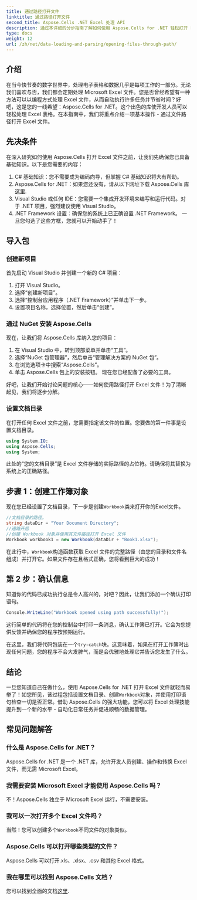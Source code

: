 ```yaml
---
title: 通过路径打开文件
linktitle: 通过路径打开文件
second_title: Aspose.Cells .NET Excel 处理 API
description: 通过本详细的分步指南了解如何使用 Aspose.Cells for .NET 轻松打开 Excel 文件。
type: docs
weight: 12
url: /zh/net/data-loading-and-parsing/opening-files-through-path/
---
```

## 介绍
在当今快节奏的数字世界中，处理电子表格和数据几乎是每项工作的一部分。无论我们喜欢与否，我们都会定期处理 Microsoft Excel 文件。您是否曾经希望有一种方法可以以编程方式处理 Excel 文件，从而自动执行许多任务并节省时间？好吧，这是您的一线希望：Aspose.Cells for .NET。这个出色的库使开发人员可以轻松处理 Excel 表格。在本指南中，我们将重点介绍一项基本操作 - 通过文件路径打开 Excel 文件。
## 先决条件
 
在深入研究如何使用 Aspose.Cells 打开 Excel 文件之前，让我们先确保您已具备基础知识。以下是您需要的内容：
1. C# 基础知识：您不需要成为编码向导，但掌握 C# 基础知识将大有帮助。
2.  Aspose.Cells for .NET：如果您还没有，请从以下网址下载 Aspose.Cells 库[这里](https://releases.aspose.com/cells/net/).
3. Visual Studio 或任何 IDE：您需要一个集成开发环境来编写和运行代码。对于 .NET 项目，强烈建议使用 Visual Studio。
4. .NET Framework 设置：确保您的系统上已正确设置 .NET Framework。
一旦您勾选了这些方框，您就可以开始动手了！
## 导入包
### 创建新项目
首先启动 Visual Studio 并创建一个新的 C# 项目：
1. 打开 Visual Studio。
2. 选择“创建新项目”。
3. 选择“控制台应用程序（.NET Framework）”并单击下一步。
4. 设置项目名称，选择位置，然后单击“创建”。
### 通过 NuGet 安装 Aspose.Cells
现在，让我们将 Aspose.Cells 库纳入您的项目：
1. 在 Visual Studio 中，转到顶部菜单并单击“工具”。
2. 选择“NuGet 包管理器”，然后单击“管理解决方案的 NuGet 包”。
3. 在浏览选项卡中搜索“Aspose.Cells”。
4. 单击 Aspose.Cells 包上的安装按钮。 
现在您已经配备了必要的工具。

好吧，让我们开始讨论问题的核心——如何使用路径打开 Excel 文件！为了清晰起见，我们将逐步分解。
### 设置文档目录
在打开任何 Excel 文件之前，您需要指定该文件的位置。您要做的第一件事是设置文档目录。

```csharp
using System.IO;
using Aspose.Cells;
using System;
```

此处的“您的文档目录”是 Excel 文件存储的实际路径的占位符。请确保将其替换为系统上的正确路径。 
## 步骤 1：创建工作簿对象 
现在您已经设置了文档目录，下一步是创建`Workbook`类来打开你的Excel文件。

```csharp
//文档目录的路径。
string dataDir = "Your Document Directory";
//通路开启
//创建 Workbook 对象并使用其文件路径打开 Excel 文件
Workbook workbook1 = new Workbook(dataDir + "Book1.xlsx");
```

在此行中，`Workbook`构造函数获取 Excel 文件的完整路径（由您的目录和文件名组成）并打开它。如果文件存在且格式正确，您将看到巨大的成功！
## 第 2 步：确认信息
知道你的代码已成功执行总是令人高兴的，对吧？因此，让我们添加一个确认打印语句。

```csharp
Console.WriteLine("Workbook opened using path successfully!");
```

这行简单的代码将在您的控制台中打印一条消息，确认工作簿已打开。它会为您提供反馈并确保您的程序按预期运行。

在这里，我们将代码包装在一个`try-catch`块。这意味着，如果在打开工作簿时出现任何问题，您的程序不会大发脾气，而是会优雅地处理它并告诉您发生了什么。
## 结论
一旦您知道自己在做什么，使用 Aspose.Cells for .NET 打开 Excel 文件就轻而易举了！如您所见，该过程包括设置文档目录、创建`Workbook`对象，并使用打印语句检查一切是否正常。借助 Aspose.Cells 的强大功能，您可以将 Excel 处理技能提升到一个新的水平 - 自动化日常任务并促进顺畅的数据管理。
## 常见问题解答
### 什么是 Aspose.Cells for .NET？
Aspose.Cells for .NET 是一个 .NET 库，允许开发人员创建、操作和转换 Excel 文件，而无需 Microsoft Excel。
### 我需要安装 Microsoft Excel 才能使用 Aspose.Cells 吗？
不！Aspose.Cells 独立于 Microsoft Excel 运行，不需要安装。
### 我可以一次打开多个 Excel 文件吗？
当然！您可以创建多个`Workbook`不同文件的对象类似。
### Aspose.Cells 可以打开哪些类型的文件？
Aspose.Cells 可以打开.xls、.xlsx、.csv 和其他 Excel 格式。
### 我在哪里可以找到 Aspose.Cells 文档？
您可以找到全面的文档[这里](https://reference.aspose.com/cells/net/).